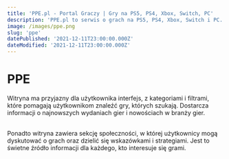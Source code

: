 ```yaml
---
title: 'PPE.pl - Portal Graczy | Gry na PS5, PS4, Xbox, Switch, PC'
description: 'PPE.pl to serwis o grach na PS5, PS4, Xbox, Switch i PC. Znajdziesz tu recenzje, playtesty, zapowiedzi, poradniki, galerie, gameplaye, encyklopedię gier i wiele więcej.'
image: /images/ppe.png
slug: 'ppe'
datePublished: '2021-12-11T23:00:00.000Z'
dateModified: '2021-12-11T23:00:00.000Z'
---
```


# PPE

Witryna ma przyjazny dla użytkownika interfejs, z kategoriami i filtrami, które pomagają użytkownikom znaleźć gry, których szukają. Dostarcza informacji o najnowszych wydaniach gier i nowościach w branży gier.

\
Ponadto witryna zawiera sekcję społeczności, w której użytkownicy mogą dyskutować o grach oraz dzielić się wskazówkami i strategiami. 
Jest to świetne źródło informacji dla każdego, kto interesuje się grami.